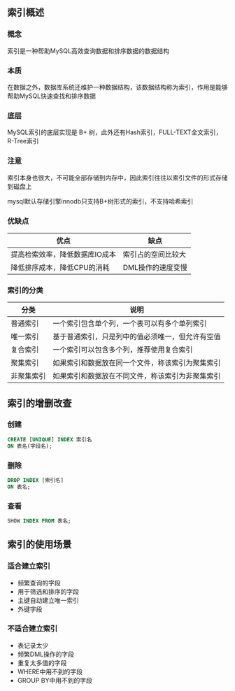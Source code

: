 ## 索引概述

### 概念

索引是一种帮助MySQL高效查询数据和排序数据的数据结构

### 本质

在数据之外，数据库系统还维护一种数据结构，该数据结构称为索引，作用是能够帮助MySQL快速查找和排序数据

### 底层

MySQL索引的底层实现是 B+ 树，此外还有Hash索引，FULL-TEXT全文索引，R-Tree索引  

### 注意

索引本身也很大，不可能全部存储到内存中，因此索引往往以索引文件的形式存储到磁盘上

mysql默认存储引擎innodb只支持B+树形式的索引，不支持哈希索引

### 优缺点

| 优点                           | 缺点               |
| ------------------------------ | ------------------ |
| 提高检索效率，降低数据库IO成本 | 索引占的空间比较大 |
| 降低排序成本，降低CPU的消耗    | DML操作的速度变慢  |

### 索引的分类

| 分类       | 说明                                             |
| ---------- | ------------------------------------------------ |
| 普通索引   | 一个索引包含单个列，一个表可以有多个单列索引     |
| 唯一索引   | 基于普通索引，只是列中的值必须唯一，但允许有空值 |
| 复合索引   | 一个索引可以包含多个列，推荐使用复合索引         |
| 聚集索引   | 如果索引和数据放在同一个文件，称该索引为聚集索引 |
| 非聚集索引 | 如果索引和数据放在不同文件，称该索引为非聚集索引 |



## 索引的增删改查

### 创建

```sql
CREATE [UNIQUE] INDEX 索引名 
ON 表名(字段名);
```

### 删除

```sql
DROP INDEX [索引名] 
ON 表名;
```

### 查看

```sql
SHOW INDEX FROM 表名;
```



## 索引的使用场景

### 适合建立索引

* 频繁查询的字段
* 用于筛选和排序的字段
* 主键自动建立唯一索引
* 外键字段

### 不适合建立索引

* 表记录太少
* 频繁DML操作的字段
* 重复太多值的字段
* WHERE中用不到的字段
* GROUP BY中用不到的字段

